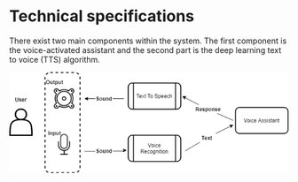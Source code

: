 # Technical specifications 

There exist two main components within the system. The first component is the
voice-activated assistant and the second part is the deep learning text to voice (TTS)
algorithm.

![Main Diagram](https://github.com/ThomazWild/Book-Reading-Companion/blob/main/Main%20Diagram.png)
